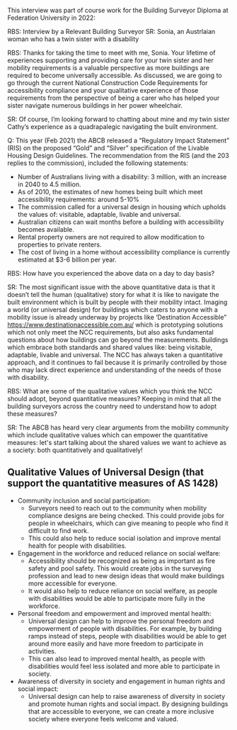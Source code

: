 This interview was part of course work for the Building Surveyor Diploma at Federation University in 2022:

RBS: Interview by a Relevant Building Surveyor
SR: Sonia, an Austrlaian woman who has a twin sister with a disability

RBS:
Thanks for taking the time to meet with me, Sonia. Your lifetime of experiences supporting and providing care for your twin sister and her mobility requirements is a valuable perspective as more buildings are required to become universally accessible. As discussed, we are going to go through the current National Construction Code Requirements for accessibility compliance and your qualitative experience of those requirements from the perspective of being a carer who has helped your sister navigate numerous buildings in her power wheelchair.

SR:
Of course, I’m looking forward to chatting about mine and my twin sister Cathy’s experience as a quadrapalegic navigating the built environment.

Q:
This year (Feb 2021) the ABCB released a “Regulatory Impact Statement” (RIS) on the proposed “Gold” and “Silver” specification of the Livable Housing Design Guidelines. The recommendation from the RIS (and the 203 replies to the commission), included the following statements:

* Number of Australians living with a disability: 3 million, with an increase in 2040 to 4.5 million.
* As of 2010, the estimates of new homes being built which meet accessibility requirements: around 5-10%
* The commission called for a universal design in housing which upholds the values of: visitable, adaptable, livable and universal.
* Australian citizens can wait months before a building with accessibility becomes available.
* Rental property owners are not required to allow modification to properties to private renters.
* The cost of living in a home without accessibility compliance is currently estimated at $3-6 billion per year.

RBS:
How have you experienced the above data on a day to day basis?

SR:
The most significant issue with the above quantitative data is that it doesn’t tell the human (qualitative) story for what it is like to navigate the built environment which is built by people with their mobility intact. Imaging a world (or universal design) for buildings which caters to anyone with a mobility issue is already underway by projects like ‘Destination Accessible” <https://www.destinationaccessible.com.au/> which is prototyping solutions which not only meet the NCC requirements, but also asks fundamental questions about how buildings can go beyond the measurements. Buildings which embrace both standards and shared values like: being visitable, adaptable, livable and universal. The NCC has always taken a quantitative approach, and it continues to fail because it is primarily controlled by those who may lack direct experience and understanding of the needs of those with disability. 

RBS:
What are some of the qualitative values which you think the NCC should adopt, beyond quantitative measures? Keeping in mind that all the building surveyors across the country need to understand how to adopt these measures?

SR:
The ABCB has heard very clear arguments from the mobility community which include qualitative values which can empower the quantitative measures: let's start talking about the shared values we want to achieve as a society: both quantitatively and qualitatively!

## Qualitative Values of Universal Design (that support the quantatitive measures of AS 1428)

* Community inclusion and social participation:
    * Surveyors need to reach out to the community when mobility compliance designs are being checked. This could provide jobs for people in wheelchairs, which can give meaning to people who find it difficult to find work.
    * This could also help to reduce social isolation and improve mental health for people with disabilities.
* Engagement in the workforce and reduced reliance on social welfare:
    * Accessibility should be recognized as being as important as fire safety and pool safety. This would create jobs in the surveying profession and lead to new design ideas that would make buildings more accessible for everyone.
    * It would also help to reduce reliance on social welfare, as people with disabilities would be able to participate more fully in the workforce.
* Personal freedom and empowerment and improved mental health:
    * Universal design can help to improve the personal freedom and empowerment of people with disabilities. For example, by building ramps instead of steps, people with disabilities would be able to get around more easily and have more freedom to participate in activities.
    * This can also lead to improved mental health, as people with disabilities would feel less isolated and more able to participate in society.
* Awareness of diversity in society and engagement in human rights and social impact:
    * Universal design can help to raise awareness of diversity in society and promote human rights and social impact. By designing buildings that are accessible to everyone, we can create a more inclusive society where everyone feels welcome and valued.
